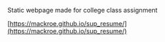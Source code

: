 Static webpage made for college class assignment

[https://mackroe.github.io/sup_resume/](https://mackroe.github.io/sup_resume/)
